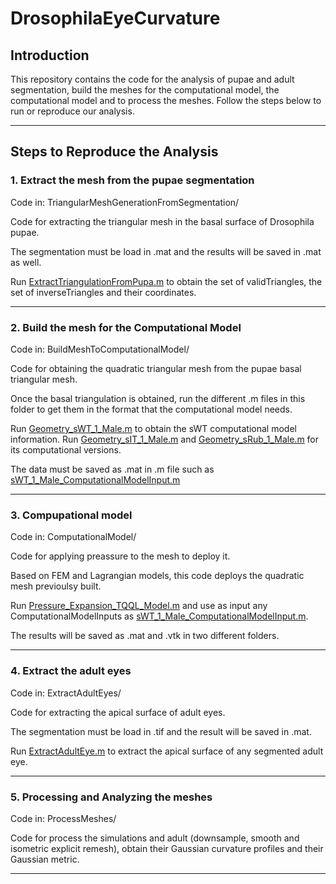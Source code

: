 # DrosophilaEyeCurvature

## Introduction

This repository contains the code for the analysis of pupae and adult segmentation, build the meshes for the computational model, the computational model and to process the meshes. Follow the steps below to run or reproduce our analysis.

---

## Steps to Reproduce the Analysis

### 1. Extract the mesh from the pupae segmentation

Code in: TriangularMeshGenerationFromSegmentation/

Code for extracting the triangular mesh in the basal surface of Drosophila pupae. 

The segmentation must be load in .mat and the results will be saved in .mat as well.

Run [ExtractTriangulationFromPupa.m](TriangularMeshGenerationFromSegmentation/ExtractTriangulationFromPupa.m)
 to obtain the set of validTriangles, the set of inverseTriangles and their coordinates.

---

### 2. Build the mesh for the Computational Model

Code in: BuildMeshToComputationalModel/

Code for obtaining the quadratic triangular mesh from the pupae basal triangular mesh.

Once the basal triangulation is obtained, run the different .m files in this folder to get them in the format that the computational model needs.

Run [Geometry_sWT_1_Male.m](BuildMeshToComputationalModel/Geometry_sWT_1_Male.m) to obtain the sWT computational model information. Run [Geometry_sIT_1_Male.m](BuildMeshToComputationalModel/Geometry_sIT_1_Male.m) and [Geometry_sRub_1_Male.m](BuildMeshToComputationalModel/Geometry_sRub_1_Male.m) for its computational versions.

The data must be saved as .mat in .m file such as [sWT_1_Male_ComputationalModelInput.m](BuildMeshToComputationalModel/sWT_1_Male_ComputationalModelInput.m)

---

### 3. Compupational model

Code in: ComputationalModel/

Code for applying preassure to the mesh to deploy it.

Based on FEM and Lagrangian models, this code deploys the quadratic mesh previoulsy built.

Run [Pressure_Expansion_TQQL_Model.m](ComputationalModel/Pressure_Expansion_TQQL_Model.m) and use as input any ComputationalModelInputs as [sWT_1_Male_ComputationalModelInput.m](BuildMeshToComputationalModel/sWT_1_Male_ComputationalModelInput.m).

The results will be saved as .mat and .vtk in two different folders.

---

### 4. Extract the adult eyes

Code in: ExtractAdultEyes/

Code for extracting the apical surface of adult eyes.

The segmentation must be load in .tif and the result will be saved in .mat.

Run [ExtractAdultEye.m](ExtractAdultEyes/ExtractAdultEye.m) to extract the apical surface of any segmented adult eye.

---

### 5. Processing and Analyzing the meshes

Code in: ProcessMeshes/

Code for process the simulations and adult (downsample, smooth and isometric explicit remesh), obtain their Gaussian curvature profiles and their Gaussian metric.

---
